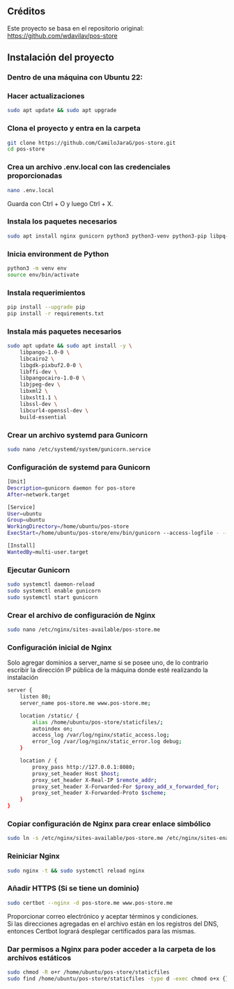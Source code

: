 ## Créditos
Este proyecto se basa en el repositorio original:  
https://github.com/wdavilav/pos-store

## Instalación del proyecto
### Dentro de una máquina con Ubuntu 22:  
### Hacer actualizaciones
```bash
sudo apt update && sudo apt upgrade
```  
### Clona el proyecto y entra en la carpeta
```bash
git clone https://github.com/CamiloJaraG/pos-store.git
cd pos-store
```  
### Crea un archivo .env.local con las credenciales proporcionadas
```bash
nano .env.local
```
Guarda con Ctrl + O y luego Ctrl + X.  
### Instala los paquetes necesarios
```bash
sudo apt install nginx gunicorn python3 python3-venv python3-pip libpq-dev certbot python3-certbot-nginx

```  
### Inicia environment de Python
```bash
python3 -m venv env
source env/bin/activate
```
### Instala requerimientos
```bash
pip install --upgrade pip
pip install -r requirements.txt
```
### Instala más paquetes necesarios
```bash
sudo apt update && sudo apt install -y \
    libpango-1.0-0 \
    libcairo2 \
    libgdk-pixbuf2.0-0 \
    libffi-dev \
    libpangocairo-1.0-0 \
    libjpeg-dev \
    libxml2 \
    libxslt1.1 \
    libssl-dev \
    libcurl4-openssl-dev \
    build-essential

```
### Crear un archivo systemd para Gunicorn
```bash
sudo nano /etc/systemd/system/gunicorn.service
```  
### Configuración de systemd para Gunicorn
```bash
[Unit]
Description=gunicorn daemon for pos-store
After=network.target

[Service]
User=ubuntu
Group=ubuntu
WorkingDirectory=/home/ubuntu/pos-store
ExecStart=/home/ubuntu/pos-store/env/bin/gunicorn --access-logfile - --workers 3 --bind 127.0.0.1:8080 config.wsgi:application

[Install]
WantedBy=multi-user.target
```
### Ejecutar Gunicorn 
```bash
sudo systemctl daemon-reload
sudo systemctl enable gunicorn
sudo systemctl start gunicorn
```
### Crear el archivo de configuración de Nginx
```bash
sudo nano /etc/nginx/sites-available/pos-store.me
```
### Configuración inicial de Nginx
Solo agregar dominios a server_name si se posee uno, de lo contrario escribir la dirección IP pública de la máquina donde esté realizando la instalación
```bash
server {
    listen 80;
    server_name pos-store.me www.pos-store.me;

    location /static/ {
        alias /home/ubuntu/pos-store/staticfiles/;
        autoindex on;
        access_log /var/log/nginx/static_access.log;
        error_log /var/log/nginx/static_error.log debug;
    }

    location / {
        proxy_pass http://127.0.0.1:8080;
        proxy_set_header Host $host;
        proxy_set_header X-Real-IP $remote_addr;
        proxy_set_header X-Forwarded-For $proxy_add_x_forwarded_for;
        proxy_set_header X-Forwarded-Proto $scheme;
    }
}
```
### Copiar configuración de Nginx para crear enlace simbólico
```bash
sudo ln -s /etc/nginx/sites-available/pos-store.me /etc/nginx/sites-enabled/
```
### Reiniciar Nginx
```bash
sudo nginx -t && sudo systemctl reload nginx
```
### Añadir HTTPS (Si se tiene un dominio)
```bash
sudo certbot --nginx -d pos-store.me www.pos-store.me
```  
Proporcionar correo electrónico y aceptar términos y condiciones.  
Si las direcciones agregadas en el archivo están en los registros del DNS, entonces Certbot logrará desplegar certificados para las mismas.
### Dar permisos a Nginx para poder acceder a la carpeta de los archivos estáticos
```bash
sudo chmod -R o+r /home/ubuntu/pos-store/staticfiles
sudo find /home/ubuntu/pos-store/staticfiles -type d -exec chmod o+x {} \;
```
